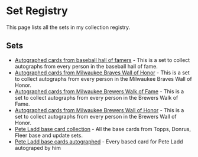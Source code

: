 # Set Registry

This page lists all the sets in my collection registry.

## Sets

- [Autographed cards from baseball hall of famers](./autographed-cards-from-baseball-hall-of-famers/) - This is a set to collect autographs from every person in the baseball hall of fame.
- [Autographed cards from Milwaukee Braves Wall of Honor](./autographed-cards-from-milwaukee-braves-wall-of-honor/) - This is a set to collect autographs from every person in the Milwaukee Braves Wall of Honor.
- [Autographed cards from Milwaukee Brewers Walk of Fame](./autographed-cards-from-milwaukee-brewers-walk-of-fame/) - This is a set to collect autographs from every person in the Brewers Walk of Fame.
- [Autographed cards from Milwaukee Brewers Wall of Honor](./autographed-cards-from-milwaukee-brewers-wall-of-honor/) - This is a set to collect autographs from every person in the Brewers Wall of Honor.
- [Pete Ladd base card collection](./pete-ladd-base-card-collection/) - All the base cards from Topps, Donrus, Fleer base and update sets.
- [Pete Ladd base cards autographed](./pete-ladd-base-cards-autographed/) - Every based card for Pete Ladd autograped by him
